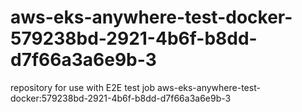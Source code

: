 # aws-eks-anywhere-test-docker-579238bd-2921-4b6f-b8dd-d7f66a3a6e9b-3
repository for use with E2E test job aws-eks-anywhere-test-docker:579238bd-2921-4b6f-b8dd-d7f66a3a6e9b-3
